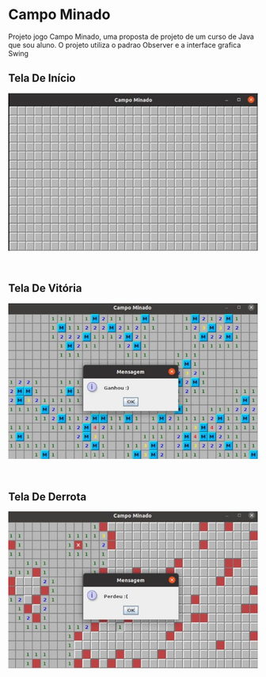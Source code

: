 # Campo Minado

<p> Projeto jogo Campo Minado, uma proposta de projeto de um curso de Java que sou aluno.
O projeto utiliza o padrao Observer e a interface grafica Swing </p>

## Tela De Início
<p>
  <img src = "https://github.com/CarlosVinicios99/Campo-Minado-Com-Interface-Grafica/blob/main/resultados-visuais/tela-inicio.jpg?raw=true" alt = "Tela de inicio,    jogo campo minado">
</p><br>

## Tela De Vitória
<p>
    <img src = "https://github.com/CarlosVinicios99/Campo-Minado-Com-Interface-Grafica/blob/main/resultados-visuais/tela-vitoria.jpg?raw=true" alt = "Tela de Vitória, jogo Campo Minado">
</p><br>

## Tela De Derrota
<p>
    <img src = "https://github.com/CarlosVinicios99/Campo-Minado-Com-Interface-Grafica/blob/main/resultados-visuais/tela-derrota.jpg?raw=true" alt = "Tela de Derrota, jogo Campo Minado">
</p><br>

